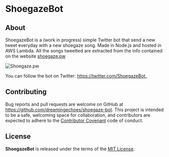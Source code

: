 # ShoegazeBot

## About

ShoegazeBot is a (work in progress) simple Twitter bot that send a new tweet everyday with a new shoegaze song. Made in Node.js and hosted in AWS Lambda. All the songs tweetted are extracted from the info contained on the website [shoegaze.pw](http://shoegaze.pw)

![Shoegaze.pw](http://shoegaze.pw/source/assets/images/screenshot.png)

You can follow the bot on Twitter: https://twitter.com/ShoegazeBot_

## Contributing

Bug reports and pull requests are welcome on GitHub at https://github.com/dreamingechoes/shoegaze-bot. This project is intended to be a safe, welcoming space for collaboration, and contributors are expected to adhere to the [Contributor Covenant](contributor-covenant.org) code of conduct.

## License

**ShoegazeBot** is released under the terms of the [MIT License](http://opensource.org/licenses/MIT).
